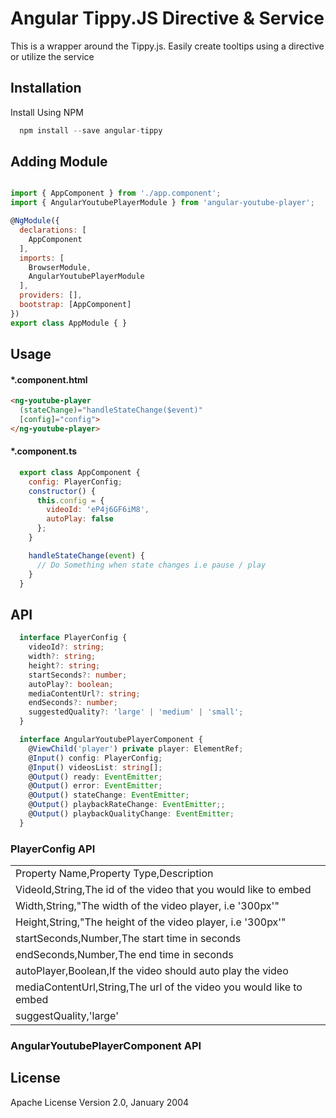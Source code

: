 # Angular Tippy.JS Directive & Service

  This is a wrapper around the Tippy.js. Easily create tooltips using a directive or utilize the service


## Installation

Install Using NPM

```javascript
  npm install --save angular-tippy
```


## Adding Module 

```javascript

import { AppComponent } from './app.component';
import { AngularYoutubePlayerModule } from 'angular-youtube-player';

@NgModule({
  declarations: [
    AppComponent
  ],
  imports: [
    BrowserModule,
    AngularYoutubePlayerModule
  ],
  providers: [],
  bootstrap: [AppComponent]
})
export class AppModule { }

```

## Usage

#### *.component.html
```html
<ng-youtube-player 
  (stateChange)="handleStateChange($event)"
  [config]="config">
</ng-youtube-player>
```


#### *.component.ts
```javascript
  export class AppComponent {
    config: PlayerConfig;
    constructor() {
      this.config = {
        videoId: 'eP4j6GF6iM8',
        autoPlay: false
      };
    }

    handleStateChange(event) {
      // Do Something when state changes i.e pause / play
    }
  }
```

## API

```typescript
  interface PlayerConfig {
    videoId?: string;
    width?: string;
    height?: string;
    startSeconds?: number;
    autoPlay?: boolean;
    mediaContentUrl?: string;
    endSeconds?: number;
    suggestedQuality?: 'large' | 'medium' | 'small';
  }

  interface AngularYoutubePlayerComponent {
    @ViewChild('player') private player: ElementRef;
    @Input() config: PlayerConfig;
    @Input() videosList: string[];
    @Output() ready: EventEmitter;
    @Output() error: EventEmitter;
    @Output() stateChange: EventEmitter;
    @Output() playbackRateChange: EventEmitter;;
    @Output() playbackQualityChange: EventEmitter;
  }
```


### PlayerConfig API

|                                                                                                              | 
|--------------------------------------------------------------------------------------------------------------| 
| Property Name,Property Type,Description                                                                      | 
| VideoId,String,The id of the video that you would like to embed                                              | 
| Width,String,"The width of the video player, i.e '300px'"                                                    | 
| Height,String,"The height of the video player, i.e '300px'"                                                  | 
| startSeconds,Number,The start time in seconds                                                                | 
| endSeconds,Number,The end time in seconds                                                                    | 
| autoPlayer,Boolean,If the video should auto play the video                                                   | 
| mediaContentUrl,String,The url of the video you would like to embed                                          | 
| suggestQuality,'large' | 'small' | 'medium' | 'hd720' | 'highres' | default,Specfiy the quality of the video | 


### AngularYoutubePlayerComponent API



    
## License



Apache License Version 2.0, January 2004
